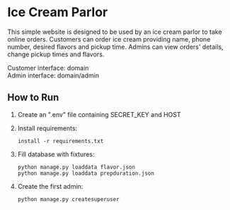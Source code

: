 # Ice Cream Parlor

This simple website is designed to be used by an ice cream parlor
to take online orders.
Customers can order ice cream providing name, phone number,
desired flavors and pickup time. 
Admins can view orders' details, change pickup times and flavors.

Customer interface: domain <br>
Admin interface: domain/admin

## How to Run
1. Create an ".env" file containing SECRET_KEY and HOST


2. Install requirements:

       install -r requirements.txt

3. Fill database with fixtures:

       python manage.py loaddata flavor.json
       python manage.py loaddata prepduration.json

4. Create the first admin:

       python manage.py createsuperuser


